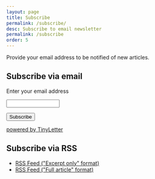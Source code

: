 ```yaml
---
layout: page
title: Subscribe
permalink: /subscribe/
desc: Subscribe to email newsletter
permalink: /subscribe
order: 5
---
```


Provide your email address to be notified of new articles.

## Subscribe via email
 <form class="emailSubscribeForm"
    action="https://tinyletter.com/jackbarker"
    method="post"
    target="popupwindow"
    onsubmit="window.open('https://tinyletter.com/jackbarker', 'popupwindow', 'scrollbars=yes,width=800,height=600');return true">
    <p>
        <label for="tlemail">Enter your email address</label>
    </p>
    <p>
        <input type="text" style="width:140px" name="email" id="tlemail" />
    </p>
    <input type="hidden" value="1" name="embed"/>
    <input type="submit" value="Subscribe" />
    <p class="poweredByTL">
        <a href="https://tinyletter.com" target="_blank">powered by TinyLetter</a>
    </p>
 </form>


## Subscribe via RSS
<ul>
    <li><a href="{{ "/feed.xml" | prepend: site.baseurl }}">RSS Feed ("Excerpt only" format)</a></li>
    <li><a href="{{ "/longform-feed.xml" | prepend: site.baseurl }}">RSS Feed ("Full article" format)</a></li>
</ul>